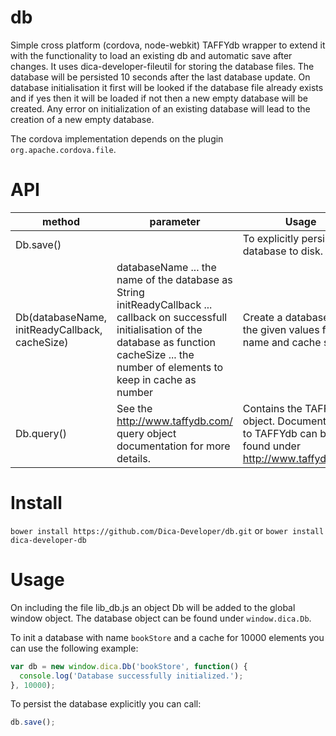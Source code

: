 db
========

Simple cross platform (cordova, node-webkit) TAFFYdb wrapper to extend it with the functionality to load an existing db and automatic save after changes.
It uses dica-developer-fileutil for storing the database files. The database will be persisted 10 seconds after the last database update.
On database initialisation it first will be looked if the database file already exists and if yes then it will be loaded if not then a new empty database will be created.
Any error on initialization of an existing database will lead to the creation of a new empty database.

The cordova implementation depends on the plugin ```org.apache.cordova.file```.

API
===

|method|parameter|Usage|
-------|---------|------
|Db.save()||To explicitly persist the database to disk.|
|Db(databaseName, initReadyCallback, cacheSize)|databaseName ... the name of the database as String<br />initReadyCallback ... callback on successfull initialisation of the database as function<br />cacheSize ... the number of elements to keep in cache as number|Create a database with the given values for name and cache size.|
|Db.query()|See the http://www.taffydb.com/ query object documentation for more details.|Contains the TAFFYdb object. Documentation to TAFFYdb can be found under http://www.taffydb.com/|

Install
=====

```bower install https://github.com/Dica-Developer/db.git``` or
```bower install dica-developer-db```

Usage
=====

On including the file lib_db.js an object Db will be added to the global window object.
The database object can be found under ```window.dica.Db```.

To init a database with name ```bookStore``` and a cache for 10000 elements you can use the following example:

```javascript
var db = new window.dica.Db('bookStore', function() {
  console.log('Database successfully initialized.');
}, 10000);
```

To persist the database explicitly you can call:

```javascript
db.save();
```
